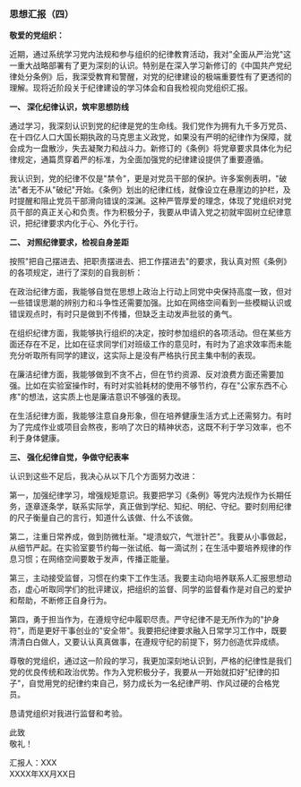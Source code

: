 ### **思想汇报（四）**

**敬爱的党组织：**

近期，通过系统学习党内法规和参与组织的纪律教育活动，我对"全面从严治党"这一重大战略部署有了更为深刻的认识。特别是在深入学习新修订的《中国共产党纪律处分条例》后，我深受教育和警醒，对党的纪律建设的极端重要性有了更透彻的理解。现将近阶段关于纪律建设的学习体会和自我检视向党组织汇报。

**一、 深化纪律认识，筑牢思想防线**

通过学习，我深刻认识到党的纪律是党的生命线。我们党作为拥有九千多万党员、在十四亿人口大国长期执政的马克思主义政党，如果没有严明的纪律作为保障，就会成为一盘散沙，失去凝聚力和战斗力。新修订的《条例》将党章要求具体化为纪律规定，通篇贯穿着严的标准，为全面加强党的纪律建设提供了重要遵循。

我认识到，党的纪律不仅是"禁令"，更是对党员干部的保护。许多案例表明，"破法"者无不从"破纪"开始。《条例》划出的纪律红线，就像设立在悬崖边的护栏，及时提醒和阻止党员干部滑向错误的深渊。这种严管厚爱的理念，体现了党组织对党员干部的真正关心和负责。作为积极分子，我要从申请入党之初就牢固树立纪律意识，把纪律要求内化于心、外化于行。

**二、 对照纪律要求，检视自身差距**

按照"把自己摆进去、把职责摆进去、把工作摆进去"的要求，我认真对照《条例》的各项规定，进行了深刻的自我剖析：

在政治纪律方面，我能够自觉在思想上政治上行动上同党中央保持高度一致，但对一些错误思潮的辨别力和斗争性还需要加强。比如在网络空间看到一些模糊认识或错误观点时，有时只是做到不传播，但缺乏主动发声批驳的勇气。

在组织纪律方面，我能够执行组织的决定，按时参加组织的各项活动。但在某些方面还存在不足，比如在征求同学们对班级工作的意见时，有时为了追求效率而未能充分听取所有同学的建议，这实际上是没有严格执行民主集中制的表现。

在廉洁纪律方面，我能够做到不贪不占，但在节约资源、反对浪费方面还需要加强。比如在实验室操作时，有时对实验耗材的使用不够节约，存在"公家东西不心疼"的想法，这实质上也是廉洁意识不够强的表现。

在生活纪律方面，我能够注意自身形象，但在培养健康生活方式上还需努力。有时为了完成作业或项目会熬夜，影响了次日的精神状态，这既不利于学习效率，也不利于身体健康。

**三、 强化纪律自觉，争做守纪表率**

认识到这些不足后，我决心从以下几个方面努力改进：

第一，加强纪律学习，增强规矩意识。我要把学习《条例》等党内法规作为长期任务，逐章逐条学，联系实际学，真正做到学纪、知纪、明纪、守纪。要时刻用纪律的尺子衡量自己的言行，知道什么该做、什么不该做。

第二，注重日常养成，做到防微杜渐。"堤溃蚁穴，气泄针芒"。我要从小事做起，从细节严起。在实验室要节约每一张试纸、每一滴试剂；在生活中要培养规律的作息习惯；在网络空间要敢于发声，传播正能量。

第三，主动接受监督，习惯在约束下工作生活。我要主动向培养联系人汇报思想动态，虚心听取同学们的批评建议，把组织的监督、同学的监督看作是对自己的爱护和帮助，不断修正自身行为。

第四，勇于担当作为，在遵规守纪中履职尽责。严守纪律不是无所作为的"护身符"，而是更好干事创业的"安全带"。我要把纪律要求融入日常学习工作中，既要清清白白做人，又要认认真真做事，在遵规守纪的前提下，努力创造优异成绩。

尊敬的党组织，通过这一阶段的学习，我更加深刻地认识到，严格的纪律性是我们党的优良传统和政治优势。作为入党积极分子，我要从一开始就扣好"纪律的扣子"，自觉用党的纪律约束自己，努力成长为一名纪律严明、作风过硬的合格党员。

恳请党组织对我进行监督和考验。

此致  
敬礼！

汇报人：XXX  
XXXX年XX月XX日